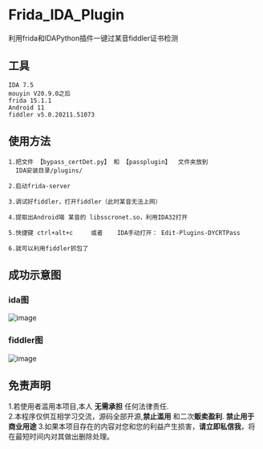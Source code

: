# Frida_IDA_Plugin
利用frida和IDAPython插件一键过某音fiddler证书检测


## 工具
```
IDA 7.5 
mouyin V20.9.0之后
frida 15.1.1
Android 11
fiddler v5.0.20211.51073
```


## 使用方法

```
1.把文件 【bypass_certDet.py】 和 【passplugin】  文件夹放到
  IDA安装目录/plugins/
  
2.启动frida-server

3.调试好fiddler，打开fiddler（此时某音无法上网）

4.提取出Android端 某音的 libsscronet.so，利用IDA32打开

5.快捷键 ctrl+alt+c     或者    IDA手动打开： Edit-Plugins-DYCRTPass 

6.就可以利用fiddler抓包了
```

## 成功示意图
### ida图
![image](https://user-images.githubusercontent.com/50468890/180230296-e18b49e0-bd6c-4ce8-bd26-14eee6dc29f7.png)



### fiddler图
![image](https://user-images.githubusercontent.com/50468890/180229714-c13ad00f-25f4-42f1-88e0-9b38b4d76d2f.png)


## 免责声明
1.若使用者滥用本项目,本人 **无需承担** 任何法律责任.<br />
2.本程序仅供互相学习交流，源码全部开源,**禁止滥用** 和二次**贩卖盈利**. **禁止用于商业用途**
3.如果本项目存在的内容对您和您的利益产生损害，**请立即私信我**，将在最短时间内对其做出删除处理。


